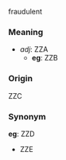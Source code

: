 fraudulent
### Meaning
+ _adj_: ZZA
    + __eg__: ZZB

### Origin

ZZC

### Synonym

__eg__: ZZD

+ ZZE



